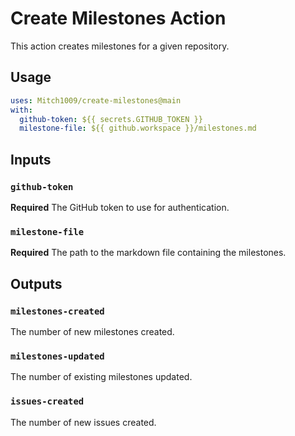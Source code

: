 # Create Milestones Action

This action creates milestones for a given repository.

## Usage

```yaml
uses: Mitch1009/create-milestones@main
with:
  github-token: ${{ secrets.GITHUB_TOKEN }}
  milestone-file: ${{ github.workspace }}/milestones.md
```


## Inputs

### `github-token`

**Required** The GitHub token to use for authentication.

### `milestone-file`

**Required** The path to the markdown file containing the milestones.

## Outputs

### `milestones-created`

The number of new milestones created.

### `milestones-updated`

The number of existing milestones updated.

### `issues-created`

The number of new issues created.
